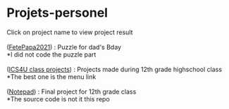 # Projets-personel
Click on project name to view project result<br/>
<br/>
([FetePapa2021](https://jerbail31.github.io/Projets-personel/FetePapa2021/index.html)) : Puzzle for dad's Bday<br/>
*I did not code the puzzle part<br/>
<br/>
([ICS4U class projects](https://jerbail31.github.io/Projets-personel/ICS4U/index.html)) : Projects made during 12th grade highschool class<br/>
*The best one is the menu link<br/>
<br/>
([Notepad](https://jerbail31.github.io/notepad/notepad/app/index.html)) : Final project for 12th grade class<br/>
*The source code is not it this repo<br/>
<br/>
